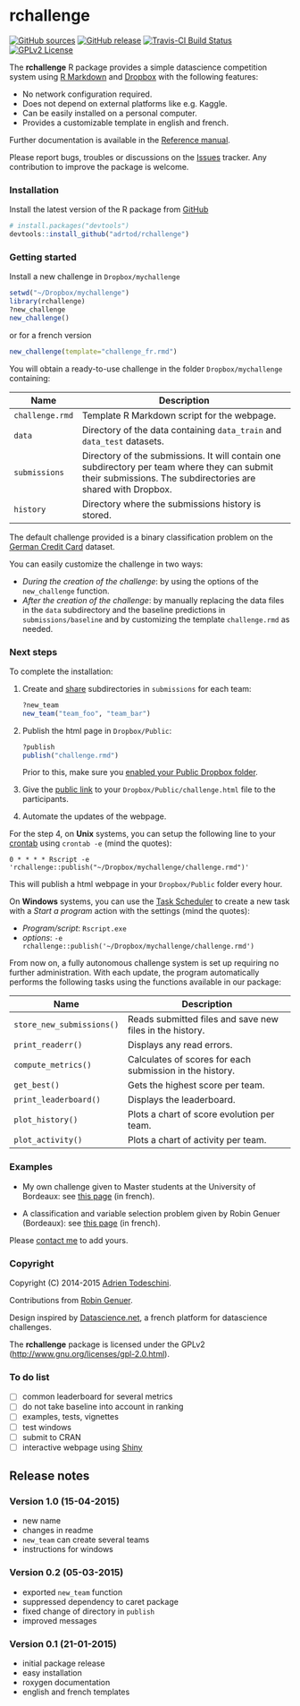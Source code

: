 rchallenge
==========
[![GitHub sources](https://img.shields.io/badge/View_on-GitHub-yellow.svg)](https://github.com/adrtod/rchallenge/)
[![GitHub release](https://img.shields.io/github/release/adrtod/rchallenge.svg)](https://github.com/adrtod/rchallenge/releases/latest)
[![Travis-CI Build Status](https://img.shields.io/travis/adrtod/rchallenge.svg)](https://travis-ci.org/adrtod/rchallenge)
[![GPLv2 License](http://img.shields.io/badge/license-GPLv2-blue.svg)](http://www.gnu.org/licenses/gpl-2.0.html)

The **rchallenge** R package provides a simple datascience competition system using [R Markdown](http://rmarkdown.rstudio.com/) 
and [Dropbox](https://www.dropbox.com/) with the following features:

- No network configuration required.
- Does not depend on external platforms like e.g. Kaggle.
- Can be easily installed on a personal computer.
- Provides a customizable template in english and french.

Further documentation is available in the [Reference manual](http://adrtod.github.io/rchallenge).

Please report bugs, troubles or discussions on the [Issues](https://github.com/adrtod/rchallenge/issues) tracker. Any contribution to improve the package is welcome.

### Installation
Install the latest version of the R package from [GitHub](https://github.com/adrtod/rchallenge)
```r
# install.packages("devtools")
devtools::install_github("adrtod/rchallenge")
```

### Getting started
Install a new challenge in `Dropbox/mychallenge`
```r
setwd("~/Dropbox/mychallenge")
library(rchallenge)
?new_challenge
new_challenge()
```

or for a french version
```r
new_challenge(template="challenge_fr.rmd")
```

You will obtain a ready-to-use challenge in the folder `Dropbox/mychallenge` containing:

Name | Description
------------- | -------------
`challenge.rmd` | Template R Markdown script for the webpage.
`data` | Directory of the data containing `data_train` and `data_test` datasets.
`submissions` | Directory of the submissions. It will contain one subdirectory per team where they can submit their submissions. The subdirectories are shared with Dropbox.
`history` | Directory where the submissions history is stored.


The default challenge provided is a binary classification problem on the [German Credit Card](https://archive.ics.uci.edu/ml/datasets/Statlog+(German+Credit+Data)) dataset.

You can easily customize the challenge in two ways:

- *During the creation of the challenge*: by using the options of the `new_challenge` function.
- *After the creation of the challenge*: by manually replacing the data files in the `data` subdirectory and the baseline predictions in `submissions/baseline` and by customizing the template `challenge.rmd` as needed.


### Next steps
To complete the installation:

1. Create and [share](https://www.dropbox.com/en/help/19) subdirectories in `submissions` for each team:
    ```r
    ?new_team
    new_team("team_foo", "team_bar")
    ```
    
2. Publish the html page in `Dropbox/Public`:
    ```r
    ?publish
    publish("challenge.rmd")
    ```
    Prior to this, make sure you [enabled your Public Dropbox folder](http://www.dropbox.com/enable_public_folder).

3. Give the [public link](https://www.dropbox.com/en/help/274) to your `Dropbox/Public/challenge.html` file to the participants.
    
4. Automate the updates of the webpage.

For the step 4, on **Unix** systems, you can setup the following 
line to your [crontab](http://en.wikipedia.org/wiki/Cron) using `crontab -e` (mind the quotes):
```
0 * * * * Rscript -e 'rchallenge::publish("~/Dropbox/mychallenge/challenge.rmd")'
```
This will publish a html webpage in your `Dropbox/Public` folder every hour.

On **Windows** systems, you can use the [Task Scheduler](http://windows.microsoft.com/en-us/windows/schedule-task) to create a new task with a *Start a program* action with the settings (mind the quotes):

- *Program/script*: `Rscript.exe`
- *options*: `-e rchallenge::publish('~/Dropbox/mychallenge/challenge.rmd')`
    
From now on, a fully autonomous challenge system is set up requiring no further 
administration. With each update, the program automatically performs the following
tasks using the functions available in our package:

Name | Description
------------- | -------------
`store_new_submissions()` | Reads submitted files and save new files in the history.
`print_readerr()` | Displays any read errors.
`compute_metrics()` | Calculates of scores for each submission in the history.
`get_best()` | Gets the highest score per team.
`print_leaderboard()` | Displays the leaderboard.
`plot_history()` | Plots a chart of score evolution per team.
`plot_activity()` | Plots a chart of activity per team.

### Examples
- My own challenge given to Master students at the University of Bordeaux: see [this page](http://goo.gl/KRuYn0) (in french).

- A classification and variable selection problem given by Robin Genuer (Bordeaux): see [this page](https://dl.dropboxusercontent.com/u/50849929/challenge_fr.html) (in french).

Please [contact me](https://sites.google.com/site/adrientodeschini) to add yours.

### Copyright
Copyright (C) 2014-2015 [Adrien Todeschini](https://sites.google.com/site/adrientodeschini).

Contributions from [Robin Genuer](http://robin.genuer.fr/).

Design inspired by [Datascience.net](https://www.datascience.net/), a french platform
for datascience challenges.

The **rchallenge** package is licensed under the GPLv2 (http://www.gnu.org/licenses/gpl-2.0.html).

### To do list
- [ ] common leaderboard for several metrics
- [ ] do not take baseline into account in ranking
- [ ] examples, tests, vignettes
- [ ] test windows
- [ ] submit to CRAN
- [ ] interactive webpage using [Shiny](http://shiny.rstudio.com/)

## Release notes
### Version 1.0 (15-04-2015)
- new name
- changes in readme
- `new_team` can create several teams
- instructions for windows

### Version 0.2 (05-03-2015)
- exported `new_team` function
- suppressed dependency to caret package
- fixed change of directory in `publish`
- improved messages

### Version 0.1 (21-01-2015)
- initial package release
- easy installation
- roxygen documentation
- english and french templates
